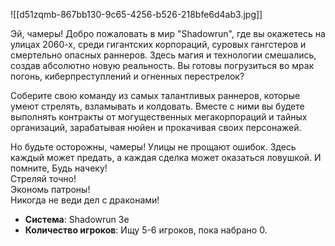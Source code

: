 
![[d51zqmb-867bb130-9c65-4256-b526-218bfe6d4ab3.jpg]]


Эй, чамеры! Добро пожаловать в мир "Shadowrun", где вы окажетесь на улицах 2060-х, среди гигантских корпораций, суровых гангстеров и смертельно опасных раннеров. Здесь магия и технологии смешались, создав абсолютно новую реальность. Вы готовы погрузиться во мрак погонь, киберпреступлений и огненных перестрелок?

Соберите свою команду из самых талантливых раннеров, которые умеют стрелять, взламывать и колдовать. Вместе с ними вы будете выполнять контракты от могущественных мегакорпораций и тайных организаций, зарабатывая нюйен и прокачивая своих персонажей.

Но будьте осторожны, чамеры! Улицы не прощают ошибок. Здесь каждый может предать, а каждая сделка может оказаться ловушкой. И помните, 
Будь начеку!  
Стреляй точно!  
Экономь патроны!  
Никогда не веди дел с драконами!
- **Система**: Shadowrun 3e
- **Количество игроков**: Ищу 5-6 игроков, пока набрано 0.